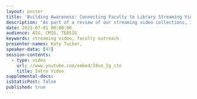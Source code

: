 ```yaml
---
layout: poster
title: 'Building Awareness: Connecting Faculty to Library Streaming Video Resources'
description: "As part of a review of our streaming video collections, I conducted a survey to learn more about our faculty’s use of streaming video, and their perceptions and awareness of the library’s role in providing access to this content. The findings included that 41% of respondents were unaware that the library provided access to streaming video collections. The majority of respondents indicated that they did not know the library had funds available to support streaming. Conversely, 76% of respondents reported that they were using streaming video for instruction, with 65% using commercial services. \nThe findings suggested a demand for streaming video, but less awareness of the resources we offered. To better position the library as a resource for quality streaming video, we conducted a streaming video workshop for our faculty. We aimed to provide a high level overview of many common issues surrounding streaming such as licensing, access, copyright, open educational resources, and effective pedagogy. In this poster, I will share our library’s experiences and offer strategies for engaging with faculty about streaming video resources, including how to establish your library as a source for stable, quality access, and how to market the expertise of your librarians on this topic. \n"
date: 2021-07-01 08:00:00
audience: AIG, CMIG, TEDSIG
keywords: streaming video, faculty outreach
presenter-names: Katy Tucker,
speaker-data: [47]
session-contents:
  - type: video
    url: //www.youtube.com/embed/I0uo_Ig_cto
    title: Intro Video
supplemental-docs:
isStaticPost: false
published: true
---
```

